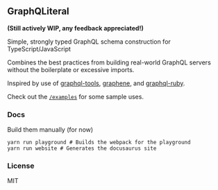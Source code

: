 ## GraphQLiteral

**(Still actively WIP, any feedback appreciated!)**

Simple, strongly typed GraphQL schema construction for TypeScript/JavaScript

Combines the best practices from building real-world GraphQL servers without the boilerplate or excessive imports.

Inspired by use of [graphql-tools](https://github.com/apollographql/graphql-tools), [graphene](https://docs.graphene-python.org/en/latest/), and [graphql-ruby](https://github.com/rmosolgo/graphql-ruby).

Check out the [`/examples`](/examples) for some sample uses.

### Docs

Build them manually (for now)

```
yarn run playground # Builds the webpack for the playground
yarn run website # Generates the docusaurus site
```

### License

MIT
